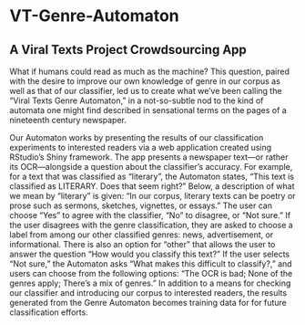# VT-Genre-Automaton
## A Viral Texts Project Crowdsourcing App

What if humans could read as much as the machine? This question, paired with the desire to improve our own knowledge of genre in our corpus as well as that of our classifier, led us to create what we’ve been calling the “Viral Texts Genre Automaton,” in a not-so-subtle nod to the kind of automata one might find described in sensational terms on the pages of a nineteenth century newspaper.

Our Automaton works by presenting the results of our classification experiments to interested readers via a web application created using RStudio’s Shiny framework. The app presents a newspaper text—or rather its OCR—alongside a question about the classifier’s accuracy. For example, for a text that was classified as “literary”, the Automaton states, “This text is classified as LITERARY. Does that seem right?” Below, a description of what we mean by “literary” is given: “In our corpus, literary texts can be poetry or prose such as sermons, sketches, vignettes, or essays.” The user can choose “Yes” to agree with the classifier, “No” to disagree, or “Not sure.” If the user disagrees with the genre classification, they are asked to choose a label from among our other classified genres: news, advertisement, or informational. There is also an option for “other” that allows the user to answer the question “How would you classify this text?” If the user selects “Not sure,” the Automaton asks “What makes this difficult to classify?,” and users can choose from the following options: “The OCR is bad; None of the genres apply; There’s a mix of genres.” In addition to a means for checking our classifier and introducing our corpus to interested readers, the results generated from the Genre Automaton becomes training data for for future classification efforts.
